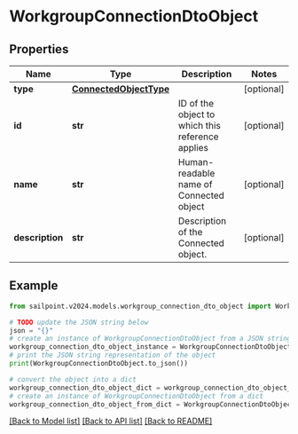 # WorkgroupConnectionDtoObject


## Properties

Name | Type | Description | Notes
------------ | ------------- | ------------- | -------------
**type** | [**ConnectedObjectType**](ConnectedObjectType.md) |  | [optional] 
**id** | **str** | ID of the object to which this reference applies | [optional] 
**name** | **str** | Human-readable name of Connected object | [optional] 
**description** | **str** | Description of the Connected object. | [optional] 

## Example

```python
from sailpoint.v2024.models.workgroup_connection_dto_object import WorkgroupConnectionDtoObject

# TODO update the JSON string below
json = "{}"
# create an instance of WorkgroupConnectionDtoObject from a JSON string
workgroup_connection_dto_object_instance = WorkgroupConnectionDtoObject.from_json(json)
# print the JSON string representation of the object
print(WorkgroupConnectionDtoObject.to_json())

# convert the object into a dict
workgroup_connection_dto_object_dict = workgroup_connection_dto_object_instance.to_dict()
# create an instance of WorkgroupConnectionDtoObject from a dict
workgroup_connection_dto_object_from_dict = WorkgroupConnectionDtoObject.from_dict(workgroup_connection_dto_object_dict)
```
[[Back to Model list]](../README.md#documentation-for-models) [[Back to API list]](../README.md#documentation-for-api-endpoints) [[Back to README]](../README.md)


